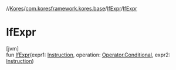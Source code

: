 //[Kores](../../../index.md)/[com.koresframework.kores.base](../index.md)/[IfExpr](index.md)/[IfExpr](-if-expr.md)

# IfExpr

[jvm]\
fun [IfExpr](-if-expr.md)(expr1: [Instruction](../../com.koresframework.kores/-instruction/index.md), operation: [Operator.Conditional](../../com.koresframework.kores.operator/-operator/-conditional/index.md), expr2: [Instruction](../../com.koresframework.kores/-instruction/index.md))
